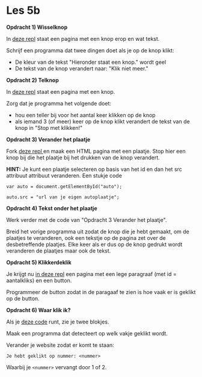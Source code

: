 # Les 5b

**Opdracht 1) Wisselknop**

In [deze repl](https://replit.com/@mevrHermans/pidk-k4-m2-l5-opdracht-1) staat een pagina met een knop erop en wat tekst.

Schrijf een programma dat twee dingen doet als je op de knop klikt:

* De kleur van de tekst "Hieronder staat een knop." wordt geel
* De tekst van de knop verandert naar: "Klik niet meer."

**Opdracht 2) Telknop**

In [deze repl](https://replit.com/@mevrHermans/pidk-k4-m2-l5-opdracht-2) staat een pagina met een knop.

Zorg dat je programma het volgende doet:

* hou een teller bij voor het aantal keer klikken op de knop
* als iemand 3 (of meer) keer op de knop klikt verandert de tekst van de knop in "Stop met klikken!"

**Opdracht 3) Verander het plaatje**

Fork [deze repl ](https://replit.com/@mevrHermans/pidk-k4-m2-l5-opdracht-3)en maak een HTML pagina met een plaatje. Stop hier een knop bij die het plaatje bij het drukken van de knop verandert.

**HINT:** Je kunt een plaatje selecteren op basis van het id en dan het src attribuut attribuut veranderen. Een stukje code

```
var auto = document.getElementById("auto");
```

```
auto.src = "url van je eigen autoplaatje"; 
```

**Opdracht 4) Tekst onder het plaatje**

Werk verder met de code van "Opdracht 3 Verander het plaatje".

Breid het vorige programma uit zodat de knop die je hebt gemaakt, om de plaatjes te veranderen, ook een tekstje op de pagina zet over de desbetreffende plaatjes. Elke keer als er dus op de knop gedrukt wordt veranderen de plaatjes maar ook de tekst.

**Opdracht 5) Klikkerdeklik**

Je krijgt nu [in deze repl](https://replit.com/@mevrHermans/pidk-k4-m2-l5-opdracht-5) een pagina met een lege paragraaf (met id = aantalkliks) en een button.

Programmeer de button zodat in de paragaaf te zien is hoe vaak er is geklikt op de button.

**Opdracht 6) Waar klik ik?**

Als je [deze code](https://replit.com/@mevrHermans/pidk-k4-m2-l5-opdracht-6) runt, zie je twee blokjes.

Maak een programma dat detecteert op welk vakje geklikt wordt.

Verander je website zodat er komt te staan:

```
Je hebt geklikt op nummer: <nummer>
```

Waarbij je `<nummer>` vervangt door 1 of 2.

